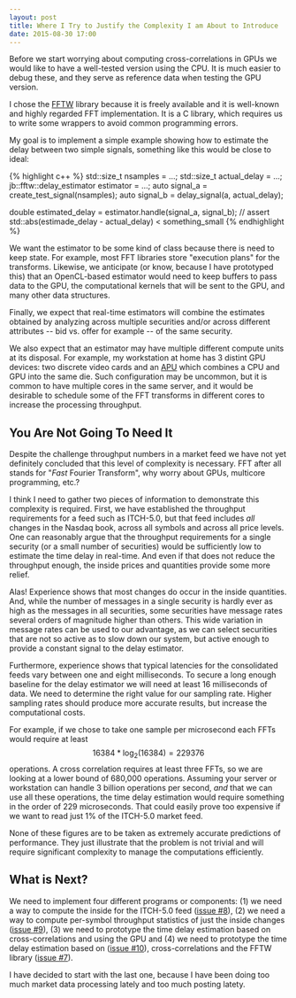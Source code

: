 ```yaml
---
layout: post
title: Where I Try to Justify the Complexity I am About to Introduce
date: 2015-08-30 17:00
---
```


Before we start worrying about computing cross-correlations in GPUs we
would like to have a well-tested version using the CPU.  It is much
easier to debug these, and they serve as reference data when testing
the GPU version.

I chose the [FFTW](http://www.fftw.org) library because it is freely
available and it is well-known and highly regarded FFT
implementation.  It is a C library, which requires us to write some
wrappers to avoid common programming errors.

My goal is to implement a simple example showing how to estimate the
delay between two simple signals, something like this would be close
to ideal:

{% highlight c++ %}
std::size_t nsamples = ...;
std::size_t actual_delay = ...;
jb::fftw::delay_estimator estimator = ...;
auto signal_a = create_test_signal(nsamples);
auto signal_b = delay_signal(a, actual_delay);

double estimated_delay = estimator.handle(signal_a, signal_b);
// assert std::abs(estimade_delay - actual_delay) < something_small
{% endhighlight %}

We want the estimator to be some kind of class because there is need
to keep state.  For example, most FFT libraries store "execution
plans" for the transforms.  Likewise, we anticipate (or know, because
I have prototyped this) that an
OpenCL-based estimator would need to keep buffers to pass data to the
GPU, the computational kernels that will be sent to the GPU, and many
other data structures.

Finally, we expect that real-time estimators will combine the
estimates obtained by analyzing across multiple securities and/or
across different attributes -- bid vs. offer for example -- of the
same security.

We also expect that an estimator may have multiple different compute
units at its disposal.  For example, my workstation at home has 3
distint GPU devices: two discrete video cards and an
[APU](https://en.wikipedia.org/wiki/AMD_Accelerated_Processing_Unit)
which combines a CPU and GPU into the same die.
Such configuration may be uncommon, but it is common to have multiple
cores in the same server, and it would be desirable to schedule some
of the FFT transforms in different cores to increase the processing
throughput.

## You Are Not Going To Need It

Despite the challenge throughput numbers in a market feed we have not
yet definitely concluded that this level of complexity is necessary.
FFT after all stands for "*Fast* Fourier Transform", why worry about
GPUs, multicore programming, etc.?

I think I need to gather two pieces of information to demonstrate this
complexity is required.
First, we have established the throughput requirements for a feed such
as ITCH-5.0, but that feed includes *all* changes in the Nasdaq book,
across all symbols and across all price levels.
One can reasonably argue that the throughput requirements for a single
security (or a small number of securities) would be sufficiently low
to estimate the time delay in real-time.
And even if that does not reduce the throughput enough, the inside
prices and quantities provide some more relief.

Alas!  Experience shows that most changes do occur in the inside
quantities.
And, while the number of messages in a single security is hardly ever
as high as the messages in all securities, some securities have
message rates several orders of magnitude higher than others.
This wide variation in message rates can be used to our advantage, as
we can select securities that are not so active as to slow down our
system, but active enough to provide a constant signal to the delay
estimator.

Furthermore, experience shows that typical latencies for the
consolidated feeds vary between one and eight milliseconds.
To secure a long enough baseline for the delay estimator we will need
at least 16 milliseconds of data.
We need to determine the right value for our sampling rate.
Higher sampling rates should produce more accurate results, but
increase the computational costs.

For example, if we chose to take one sample per microsecond each FFTs
would require at least $$16384 * \log_2(16384) = 229376$$ operations.
A cross correlation requires at least three FFTs, so we are looking at
a lower bound of 680,000 operations.
Assuming your server or workstation can handle 3 billion operations
per second, *and* that we can use all these operations, the time delay
estimation would require something in the order of 229
microseconds.
That could easily prove too expensive if we want to read just 1% of
the ITCH-5.0 market feed.

None of these figures are to be taken as extremely accurate
predictions of performance.  They just illustrate that the problem is
not trivial and will require significant complexity to manage the
computations efficiently.

## What is Next?

We need to implement four different programs or components:
(1) we need a way to compute the inside for the ITCH-5.0 feed
([issue #8](https://github.com/coryan/jaybeams/issues/8)),
(2) we need a way to compute per-symbol throughput statistics of just
the inside changes
([issue #9](https://github.com/coryan/jaybeams/issues/8)),
(3) we need to prototype the time delay estimation based on
cross-correlations and using the GPU
and (4) we need to prototype the time delay estimation based on
([issue #10](https://github.com/coryan/jaybeams/issues/10)),
cross-correlations and the FFTW library
([issue #7](https://github.com/coryan/jaybeams/issues/7)).

I have decided to start with the last one, because I have been doing
too much market data processing lately and too much posting latety.




